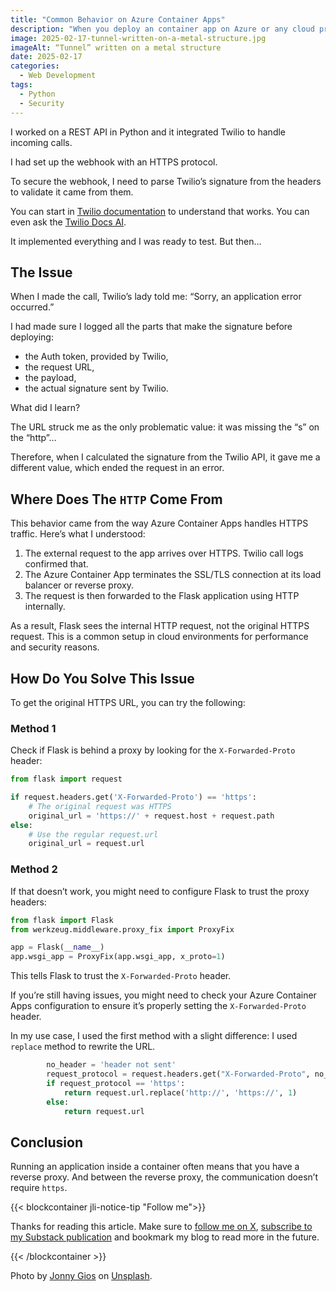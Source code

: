```yaml
---
title: "Common Behavior on Azure Container Apps"
description: "When you deploy an container app on Azure or any cloud provider, you need to know this."
image: 2025-02-17-tunnel-written-on-a-metal-structure.jpg
imageAlt: “Tunnel” written on a metal structure
date: 2025-02-17
categories:
  - Web Development
tags:
  - Python
  - Security
---
```


I worked on a REST API in Python and it integrated Twilio to handle incoming calls.

I had set up the webhook with an HTTPS protocol.

To secure the webhook, I need to parse Twilio’s signature from the headers to validate it came from them.

You can start in [Twilio documentation](https://www.twilio.com/docs/messaging/tutorials/how-to-receive-and-reply/python) to understand that works. You can even ask the [Twilio Docs AI](https://help.twilio.com/).

It implemented everything and I was ready to test. But then…

## The Issue

When I made the call, Twilio’s lady told me: “Sorry, an application error occurred.”

I had made sure I logged all the parts that make the signature before deploying:

- the Auth token, provided by Twilio,
- the request URL,
- the payload,
- the actual signature sent by Twilio.

What did I learn?

The URL struck me as the only problematic value: it was missing the “s” on the “http”…

Therefore, when I calculated the signature from the Twilio API, it gave me a different value, which ended the request in an error.

## Where Does The `HTTP` Come From

This behavior came from the way Azure Container Apps handles HTTPS traffic. Here’s what I understood:

1. The external request to the app arrives over HTTPS. Twilio call logs confirmed that.
2. The Azure Container App terminates the SSL/TLS connection at its load balancer or reverse proxy.
3. The request is then forwarded to the Flask application using HTTP internally.

As a result, Flask sees the internal HTTP request, not the original HTTPS request. This is a common setup in cloud environments for performance and security reasons.

## How Do You Solve This Issue

To get the original HTTPS URL, you can try the following:

### Method 1

Check if Flask is behind a proxy by looking for the `X-Forwarded-Proto` header:

```python
from flask import request

if request.headers.get('X-Forwarded-Proto') == 'https':
    # The original request was HTTPS
    original_url = 'https://' + request.host + request.path
else:
    # Use the regular request.url
    original_url = request.url

```

### Method 2

If that doesn’t work, you might need to configure Flask to trust the proxy headers:

```python
from flask import Flask
from werkzeug.middleware.proxy_fix import ProxyFix

app = Flask(__name__)
app.wsgi_app = ProxyFix(app.wsgi_app, x_proto=1)

```

This tells Flask to trust the `X-Forwarded-Proto` header.

If you’re still having issues, you might need to check your Azure Container Apps configuration to ensure it’s properly setting the `X-Forwarded-Proto` header.

In my use case, I used the first method with a slight difference: I used `replace` method to rewrite the URL.

```python
        no_header = 'header not sent'
        request_protocol = request.headers.get("X-Forwarded-Proto", no_header)
        if request_protocol == 'https':
            return request.url.replace('http://', 'https://', 1)
        else:
            return request.url
```

## Conclusion

Running an application inside a container often means that you have a reverse proxy. And between the reverse proxy, the communication doesn’t require `https`.

{{< blockcontainer jli-notice-tip "Follow me">}}

Thanks for reading this article. Make sure to [follow me on X](https://x.com/LitzlerJeremie), [subscribe to my Substack publication](https://iamjeremie.substack.com/) and bookmark my blog to read more in the future.

{{< /blockcontainer >}}

Photo by [Jonny Gios](https://unsplash.com/@supergios?utm_content=creditCopyText&utm_medium=referral&utm_source=unsplash) on [Unsplash](https://unsplash.com/photos/a-close-up-of-a-train-on-a-train-track-avLaWXizuWM?utm_content=creditCopyText&utm_medium=referral&utm_source=unsplash).
